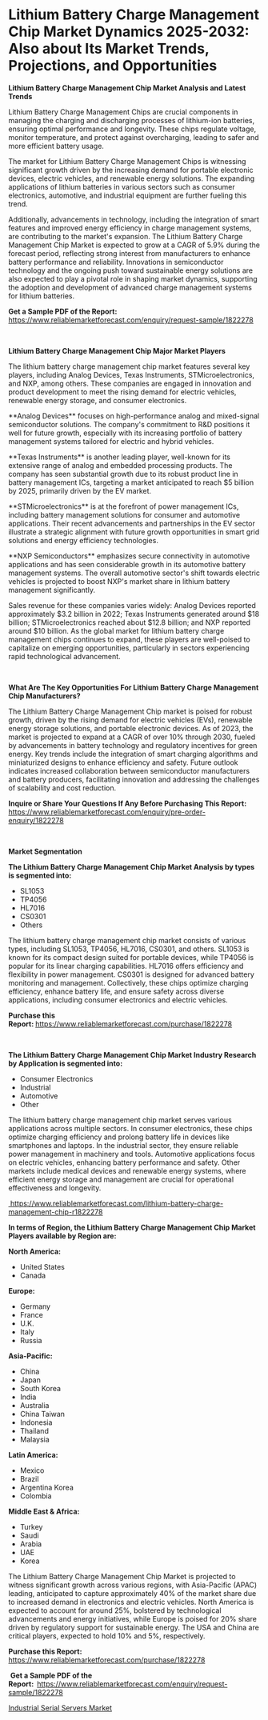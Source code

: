 <p><h1>Lithium Battery Charge Management Chip Market Dynamics 2025-2032: Also about Its Market Trends, Projections, and Opportunities</h1></p><p><strong>Lithium Battery Charge Management Chip Market Analysis and Latest Trends</strong></p>
<p><p>Lithium Battery Charge Management Chips are crucial components in managing the charging and discharging processes of lithium-ion batteries, ensuring optimal performance and longevity. These chips regulate voltage, monitor temperature, and protect against overcharging, leading to safer and more efficient battery usage. </p><p>The market for Lithium Battery Charge Management Chips is witnessing significant growth driven by the increasing demand for portable electronic devices, electric vehicles, and renewable energy solutions. The expanding applications of lithium batteries in various sectors such as consumer electronics, automotive, and industrial equipment are further fueling this trend. </p><p>Additionally, advancements in technology, including the integration of smart features and improved energy efficiency in charge management systems, are contributing to the market's expansion. The Lithium Battery Charge Management Chip Market is expected to grow at a CAGR of 5.9% during the forecast period, reflecting strong interest from manufacturers to enhance battery performance and reliability. Innovations in semiconductor technology and the ongoing push toward sustainable energy solutions are also expected to play a pivotal role in shaping market dynamics, supporting the adoption and development of advanced charge management systems for lithium batteries.</p></p>
<p><strong>Get a Sample PDF of the Report:&nbsp;</strong> <a href="https://www.reliablemarketforecast.com/enquiry/request-sample/1822278?utm_campaign=1888&utm_medium=2&utm_source=Github&utm_content=ia&utm_term=13022025&utm_id=lithium-battery-charge-management-chip">https://www.reliablemarketforecast.com/enquiry/request-sample/1822278</a></p>
<p>&nbsp;</p>
<p><strong>Lithium Battery Charge Management Chip Major Market Players</strong></p>
<p><p>The lithium battery charge management chip market features several key players, including Analog Devices, Texas Instruments, STMicroelectronics, and NXP, among others. These companies are engaged in innovation and product development to meet the rising demand for electric vehicles, renewable energy storage, and consumer electronics.</p><p>**Analog Devices** focuses on high-performance analog and mixed-signal semiconductor solutions. The company's commitment to R&D positions it well for future growth, especially with its increasing portfolio of battery management systems tailored for electric and hybrid vehicles. </p><p>**Texas Instruments** is another leading player, well-known for its extensive range of analog and embedded processing products. The company has seen substantial growth due to its robust product line in battery management ICs, targeting a market anticipated to reach $5 billion by 2025, primarily driven by the EV market.</p><p>**STMicroelectronics** is at the forefront of power management ICs, including battery management solutions for consumer and automotive applications. Their recent advancements and partnerships in the EV sector illustrate a strategic alignment with future growth opportunities in smart grid solutions and energy efficiency technologies.</p><p>**NXP Semiconductors** emphasizes secure connectivity in automotive applications and has seen considerable growth in its automotive battery management systems. The overall automotive sector's shift towards electric vehicles is projected to boost NXP's market share in lithium battery management significantly.</p><p>Sales revenue for these companies varies widely: Analog Devices reported approximately $3.2 billion in 2022; Texas Instruments generated around $18 billion; STMicroelectronics reached about $12.8 billion; and NXP reported around $10 billion. As the global market for lithium battery charge management chips continues to expand, these players are well-poised to capitalize on emerging opportunities, particularly in sectors experiencing rapid technological advancement.</p></p>
<p>&nbsp;</p>
<p><strong>What Are The Key Opportunities For Lithium Battery Charge Management Chip Manufacturers?</strong></p>
<p><p>The Lithium Battery Charge Management Chip market is poised for robust growth, driven by the rising demand for electric vehicles (EVs), renewable energy storage solutions, and portable electronic devices. As of 2023, the market is projected to expand at a CAGR of over 10% through 2030, fueled by advancements in battery technology and regulatory incentives for green energy. Key trends include the integration of smart charging algorithms and miniaturized designs to enhance efficiency and safety. Future outlook indicates increased collaboration between semiconductor manufacturers and battery producers, facilitating innovation and addressing the challenges of scalability and cost reduction.</p></p>
<p><strong>Inquire or Share Your Questions If Any Before Purchasing This Report:</strong> <a href="https://www.reliablemarketforecast.com/enquiry/pre-order-enquiry/1822278?utm_campaign=1888&utm_medium=2&utm_source=Github&utm_content=ia&utm_term=13022025&utm_id=lithium-battery-charge-management-chip">https://www.reliablemarketforecast.com/enquiry/pre-order-enquiry/1822278</a></p>
<p>&nbsp;</p>
<p><strong>Market Segmentation</strong></p>
<p><strong>The Lithium Battery Charge Management Chip Market Analysis by types is segmented into:</strong></p>
<p><ul><li>SL1053</li><li>TP4056</li><li>HL7016</li><li>CS0301</li><li>Others</li></ul></p>
<p><p>The lithium battery charge management chip market consists of various types, including SL1053, TP4056, HL7016, CS0301, and others. SL1053 is known for its compact design suited for portable devices, while TP4056 is popular for its linear charging capabilities. HL7016 offers efficiency and flexibility in power management. CS0301 is designed for advanced battery monitoring and management. Collectively, these chips optimize charging efficiency, enhance battery life, and ensure safety across diverse applications, including consumer electronics and electric vehicles.</p></p>
<p><strong>Purchase this Report:&nbsp;</strong><a href="https://www.reliablemarketforecast.com/purchase/1822278?utm_campaign=1888&utm_medium=2&utm_source=Github&utm_content=ia&utm_term=13022025&utm_id=lithium-battery-charge-management-chip">https://www.reliablemarketforecast.com/purchase/1822278</a></p>
<p>&nbsp;</p>
<p><strong>The Lithium Battery Charge Management Chip Market Industry Research by Application is segmented into:</strong></p>
<p><ul><li>Consumer Electronics</li><li>Industrial</li><li>Automotive</li><li>Other</li></ul></p>
<p><p>The lithium battery charge management chip market serves various applications across multiple sectors. In consumer electronics, these chips optimize charging efficiency and prolong battery life in devices like smartphones and laptops. In the industrial sector, they ensure reliable power management in machinery and tools. Automotive applications focus on electric vehicles, enhancing battery performance and safety. Other markets include medical devices and renewable energy systems, where efficient energy storage and management are crucial for operational effectiveness and longevity.</p></p>
<p><a href="https://www.reliablemarketforecast.com/lithium-battery-charge-management-chip-r1822278?utm_campaign=1888&utm_medium=2&utm_source=Github&utm_content=ia&utm_term=13022025&utm_id=lithium-battery-charge-management-chip">&nbsp;https://www.reliablemarketforecast.com/lithium-battery-charge-management-chip-r1822278</a></p>
<p><strong>In terms of Region, the Lithium Battery Charge Management Chip Market Players available by Region are:</strong></p>
<p>
    <p> <strong> North America: </strong>
        <ul>
            <li>United States</li>
            <li>Canada</li>
        </ul>
        </p> 
    <p> <strong> Europe: </strong>
        <ul>
            <li>Germany</li>
            <li>France</li>
            <li>U.K.</li>
            <li>Italy</li>
            <li>Russia</li>
        </ul>
        </p> 
    <p> <strong> Asia-Pacific: </strong>
        <ul>
            <li>China</li>
            <li>Japan</li>
            <li>South Korea</li>
            <li>India</li>
            <li>Australia</li>
            <li>China Taiwan</li>
            <li>Indonesia</li>
            <li>Thailand</li>
            <li>Malaysia</li>
        </ul>
        </p> 
    <p> <strong> Latin America: </strong>
        <ul>
            <li>Mexico</li>
            <li>Brazil</li>
            <li>Argentina Korea</li>
            <li>Colombia</li>
        </ul>
        </p> 
    <p> <strong> Middle East & Africa: </strong>
        <ul>
            <li>Turkey</li>
            <li>Saudi</li>
            <li>Arabia</li>
            <li>UAE</li>
            <li>Korea</li>
        </ul>
    </p>
    </p>
<p><p>The Lithium Battery Charge Management Chip Market is projected to witness significant growth across various regions, with Asia-Pacific (APAC) leading, anticipated to capture approximately 40% of the market share due to increased demand in electronics and electric vehicles. North America is expected to account for around 25%, bolstered by technological advancements and energy initiatives, while Europe is poised for 20% share driven by regulatory support for sustainable energy. The USA and China are critical players, expected to hold 10% and 5%, respectively.</p></p>
<p><strong>Purchase this Report: </strong><a href="https://www.reliablemarketforecast.com/purchase/1822278?utm_campaign=1888&utm_medium=2&utm_source=Github&utm_content=ia&utm_term=13022025&utm_id=lithium-battery-charge-management-chip">https://www.reliablemarketforecast.com/purchase/1822278</a></p>
<p>&nbsp;<strong>Get a Sample PDF of the Report:&nbsp;&nbsp;</strong><a href="https://www.reliablemarketforecast.com/enquiry/request-sample/1822278?utm_campaign=1888&utm_medium=2&utm_source=Github&utm_content=ia&utm_term=13022025&utm_id=lithium-battery-charge-management-chip">https://www.reliablemarketforecast.com/enquiry/request-sample/1822278</a></p>
<p><strong></strong></p>
<p><p><a href="https://github.com/gulaimolin/Market-Research-Report-List-7/blob/main/industrial-serial-servers-market.md?utm_campaign=1888&utm_medium=2&utm_source=Github&utm_content=ia&utm_term=13022025&utm_id=lithium-battery-charge-management-chip">Industrial Serial Servers Market</a></p></p>